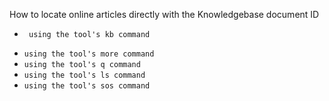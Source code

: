How to locate online articles directly  with the Knowledgebase document ID
+ ` using the tool's kb command`
* `using the tool's more command`
* `using the tool's q command`
* `using the tool's ls command`
* `using the tool's sos command`

